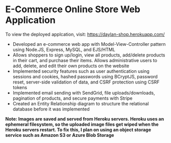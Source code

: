# E-Commerce Online Store Web Application  

To view the deployed applcation, visit: https://daylan-shop.herokuapp.com/



* Developed an e-commerce web app with Model-View-Controller pattern using Node.JS, Express, MySQL, and EJS/HTML 
* Allows shoppers to sign up/login, view all products, add/delete products in their cart, and purchase their items. Allows administrative users to add, delete, and edit their own products on the website
* Implemented security features such as user authentication using sessions and cookies, hashed passwords using BCryptJS, password reset, server-side validation of data, and CSRF protection using CSRF tokens 
* Implemented email sending with SendGrid, file uploads/downloads, pagination of products, and secure payments with Stripe
* Created an Entity Relationship diagram to structure the relational database before it was implemented

**Note: Images are saved and served from Heroku servers. Heroku uses an ephemeral filesystem, so the uploaded image files get wiped when the Heroku servers restart. To fix this, I plan on using an object storage service such as Amazon S3 or Azure Blob Storage**
